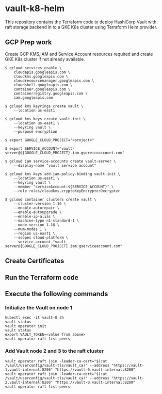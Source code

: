 # vault-k8-helm
This repository contains the Terraform code to deploy HashiCorp Vault with raft storage backend in to a GKE K8s cluster using Terraform Helm provider.

## GCP Prep work
Create GCP KMS,IAM and Service Account resources required and create GKE K8s cluster if not already available.

```
$ gcloud services enable \
    cloudapis.googleapis.com \
    cloudkms.googleapis.com \
    cloudresourcemanager.googleapis.com \
    cloudshell.googleapis.com \
    container.googleapis.com \
    containerregistry.googleapis.com \
    iam.googleapis.com

$ gcloud kms keyrings create vault \
    --location us-east1

$ gcloud kms keys create vault-init \
    --location us-east1 \
    --keyring vault \
    --purpose encryption

$ export GOOGLE_CLOUD_PROJECT="<project>"

$ export SERVICE_ACCOUNT="vault-server@${GOOGLE_CLOUD_PROJECT}.iam.gserviceaccount.com"

$ gcloud iam service-accounts create vault-server \
    --display-name "vault service account"

$ gcloud kms keys add-iam-policy-binding vault-init \
    --location us-east1 \
    --keyring vault \
    --member "serviceAccount:${SERVICE_ACCOUNT}" \
    --role roles/cloudkms.cryptoKeyEncrypterDecrypter

$ gcloud container clusters create vault \
    --cluster-version 1.16 \
    --enable-autorepair \
    --enable-autoupgrade \
    --enable-ip-alias \
    --machine-type n1-standard-1 \
    --node-version 1.16 \
    --num-nodes 1 \
    --region us-east1 \
    --scopes cloud-platform \
    --service-account "vault-server@{GOOGLE_CLOUD_PROJECT}.iam.gserviceaccount.com"

```

## Create Certificates

## Run the Terraform code

## Execute the following commands

### Initialize the Vault on node 1
```
kubectl exec -it vault-0 sh
vault status
vault operator init
vault status
export VAULT_TOKEN=<value from above>
vault operator raft list-peers
```
### Add Vault node 2 and 3 to the raft cluster
```
vault operator raft join -leader-ca-cert="$(cat /vault/userconfig/vault-tls/vault_ca)" --address "https://vault-1.vault-internal:8200" "https://vault-0.vault-internal:8200"
vault operator raft join -leader-ca-cert="$(cat /vault/userconfig/vault-tls/vault_ca)" --address "https://vault-2.vault-internal:8200" "https://vault-0.vault-internal:8200"
vault operator raft list-peers
```

